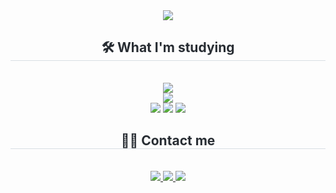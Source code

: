 <div align= "center">
    <img src="https://capsule-render.vercel.app/api?type=waving&color=004d21&height=120&text=&animation=fadeIn&fontColor=39604a&fontSize=70" />
    </div>
    <div align= "center">
    <h2 style="border-bottom: 1px solid #d8dee4; color: #282d33;"> 🛠️ What I'm studying </h2> <br> 
    <img src="http://mazandi.herokuapp.com/api?handle=eod460&theme=cold"/>
    <br>
    <img src="http://mazassumnida.wtf/api/generate_badge?boj=eod460">
    <div style="margin: 0 auto; text-align: center;" align= "center"> <img src="https://img.shields.io/badge/Figma-F24E1E?style=flat&logo=Figma&logoColor=white">
        <img src="https://img.shields.io/badge/MySQL-4479A1?style=flat&logo=MySQL&logoColor=white">
        <img src="https://img.shields.io/badge/Python-3776AB?style=flat&logo=Python&logoColor=white">
          </div>
    </div>
    <div align= "center">
    <h2 style="border-bottom: 1px solid #d8dee4; color: #282d33;"> 🧑‍💻 Contact me </h2> <br> 
    <div align= "center"> <a href=https://jyzinn.tistory.com/> <img src="https://img.shields.io/badge/Tistory-000000?style=flat&logo=Tistory&logoColor=white&link=https://jyzinn.tistory.com/"> </a>
         <a href=mailto:yoojinjeon97@gmail.com> <img src="https://img.shields.io/badge/Gmail-EA4335?style=flat&logo=Gmail&logoColor=white&link=mailto:yoojinjeon97@gmail.com"> </a>
    <img src="https://github-readme-tistory-card.vercel.app/api?name=jyzinn&theme=default">
          </div>  <br> 
    <div align= "center">  </div> 
    </div>

